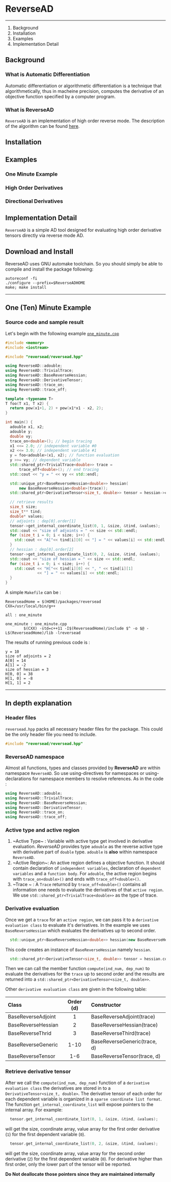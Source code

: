 # ReverseAD

*****

1. Background
2. Installation
3. Examples
4. Implementation Detail

## Background

### What is Automatic Differentiation

Automatic differentiation or algorithmetic differentiation is a technique that algorithmetically, thus in macheine precision, computes the derivative of an objective function specified by a computer program. 



### What is ReverseAD

`ReverseAD` is an implementation of high order reverse mode. The description of the algorithm can be found [here](https://www.cs.purdue.edu/homes/wang970/RevBeamer.pdf). 

## Installation

## Examples

### One Minute Example

### High Order Derivatives

### Directional Derivatives

## Implementation Detail

`ReverseAD` is a simple AD tool designed for evaluating high order derivative tensors directly via reverse mode AD.

## Download and Install
ReverseAD uses GNU automake toolchain. So you should simply be able to compile and install the package following:
```
autoreconf -fi
./configure --prefix=$ReverseADHOME
make; make install
```

****
## One (Ten) Minute Example
### Source code and sample result
Let's begin with the following example [`one_minute.cpp`](https://github.com/wangmu0701/ReverseAD/blob/master/ReverseAD/example/oneminute/one_minute.cpp)
```c++
#include <memory>
#include <iostream>

#include "reversead/reversead.hpp"

using ReverseAD::adouble;
using ReverseAD::TrivialTrace;
using ReverseAD::BaseReverseHessian;
using ReverseAD::DerivativeTensor;
using ReverseAD::trace_on;
using ReverseAD::trace_off;

template <typename T>
T foo(T x1, T x2) {
  return pow(x1+1, 2) + pow(x1*x1 - x2, 2);
}

int main() {
  adouble x1, x2;
  adouble y;
  double vy;
  trace_on<double>(); // begin tracing
  x1 <<= 2.0; // independent variable #0
  x2 <<= 3.0; // independent variable #1
  y = foo<adouble>(x1, x2); // function evaluation
  y >>= vy; // dependent variable
  std::shared_ptr<TrivialTrace<double>> trace =
      trace_off<double>(); // end tracing
  std::cout << "y = " << vy << std::endl;

  std::unique_ptr<BaseReverseHessian<double>> hessian(
      new BaseReverseHessian<double>(trace));
  std::shared_ptr<DerivativeTensor<size_t, double>> tensor = hessian->compute(2,1);

  // retrieve results
  size_t size;
  size_t** tind;
  double* values;
  // adjoints : dep[0].order[1]
  tensor->get_internal_coordinate_list(0, 1, &size, &tind, &values);
  std::cout << "size of adjoints = " << size << std::endl;
  for (size_t i = 0; i < size; i++) {
    std::cout << "A["<< tind[i][0] << "] = " << values[i] << std::endl;
  }
  // hessian : dep[0].order[2]
  tensor->get_internal_coordinate_list(0, 2, &size, &tind, &values);
  std::cout << "size of hessian = " << size << std::endl;
  for (size_t i = 0; i < size; i++) {
    std::cout << "H["<< tind[i][0] << ", " << tind[i][1]
              << "] = " << values[i] << std::endl;
  }
}

```
A simple `Makefile` can be :
```
ReverseadHome = $(HOME)/packages/reversead
CXX=/usr/local/bin/g++

all : one_minute

one_minute : one_minute.cpp
        $(CXX) -std=c++11 -I$(ReverseadHome)/include $^ -o $@ -L$(ReverseadHome)/lib -lreversead
```
The results of running previous code is :
```
y = 10
size of adjoints = 2
A[0] = 14
A[1] = -2
size of hessian = 3
H[0, 0] = 38
H[1, 0] = -8
H[1, 1] = 2
```
****
## In depth explanation
### Header files
`reversead.hpp` packs all necessary header files for the package. This could be the only header file you need to include.
```c++
#include "reversead/reversead.hpp"
```
### ReverseAD namespace
Almost all functions, types and classes provided by **ReverseAD** are within namespace `ReverseAD`.  So use using-directives for namespaces or using-declarations for namespace members to resolve references. As in the code :
```c++
using ReverseAD::adouble;
using ReverseAD::TrivialTrace;
using ReverseAD::BaseReverseHessian;
using ReverseAD::DerivativeTensor;
using ReverseAD::trace_on;
using ReverseAD::trace_off;
```

### Active type and active region
1. ~Active Type~ : Variable with active type get involved in derivative evaluation. *ReverseAD* provides type `adouble` as the reverse active type with derivative part of `double` type. `adouble` is **also** within namespace `ReverseAD`.
2. ~Active Region~: An active region defines a objective function. It should contain declaration of `independent variables`, declaration of `dependent variables` and a `function body`. For `adouble`, the active region begins with `trace_on<double>()` and ends with `trace_off<double>()`.
3. ~Trace ~ : A `Trace` returncd by `trace_off<double>()` contains all information one needs to evaluate the derivatives of that `active region`. We use `std::shared_ptr<TrivialTrace<double>>` as the type of trace.

### Derivative evaluation
Once we get a `trace` for an `active region`, we can pass it to a `derivative evaluation class` to evaluate it's derivatives. In the example we uses `BaseReverseHessian` which evaluates the derivatives up to second order.
```c++
  std::unique_ptr<BaseReverseHessian<double>> hessian(new BaseReverseHessian<double>(trace));
```
This code creates an instance of `BaseReverseHessian` namely `hessian`.
```c++
  std::shared_ptr<DerivativeTensor<size_t, double>> tensor = hessian.compute(2, 1);
```
Then we can call the member function `compute(ind_num, dep_num)` to evaluate the derivatives for the `trace` up to second order and the results are returned into a `std::shared_ptr<DerivativeTensor<size_t, double>>`. 

Other `derivative evaluation class` are given in the following table:

| Class              | Order (d) | Constructor                          |
| :----------------- | :-------: | :----------------------------------- |
| BaseReverseAdjoint |     1     | BaseReverseAdjoint<double>(trace)    |
| BaseReverseHessian |     2     | BaseReverseHessian<double>(trace)    |
| BaseReverseThrid   |     3     | BaseReverseThird<double>(trace)      |
| BaseReverseGeneric |   1-10    | BaseReverseGeneric<double>(trace, d) |
| BaseReverseTensor  |    1-6    | BaseReverseTensor<double>(trace, d)  |

### Retrieve derivative tensor
After we call the `compute(ind_num, dep_num)` function of a `derivative evaluation class` the derivatives are stored in to a `DerivativeTensor<size_t, double>`. The derivative tensor of each order for each dependent variable is organized in a `sparse coordinate list format`. The function `get_internal_coordinate_list` will expose pointers to the internal array. For example:
```c++
  tensor.get_internal_coordinate_list(0, 1, &size, &tind, &values);
```
will get the size, coordinate array, value array for the first order derivative (`1`) for the first dependent variable (`0`).
```c++
  tensor.get_internal_coordinate_list(0, 2, &size, &tind, &values);
```
will get the size, coordinate array, value array for the second order derivative (`2`) for the first dependent variable (`0`). For derivative higher than first order, only the lower part of the tensor will be reported.

**Do Not deallocate those pointers since they are maintained internally**
